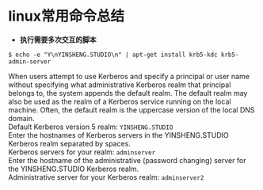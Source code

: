# linux常用命令总结

- **执行需要多次交互的脚本**
```
$ echo -e "Y\nYINSHENG.STUDIO\n" | apt-get install krb5-kdc krb5-admin-server
```
When users attempt to use Kerberos and specify a principal or user
name without specifying what administrative Kerberos realm that
principal belongs to, the system appends the default realm.  The
default realm may also be used as the realm of a Kerberos service
running on the local machine.  Often, the default realm is the
uppercase version of the local DNS domain.  
Default Kerberos version 5 realm: `YINSHENG.STUDIO`  
Enter the hostnames of Kerberos servers in the YINSHENG.STUDIO
Kerberos realm separated by spaces.  
Kerberos servers for your realm: `adminserver`  
Enter the hostname of the administrative (password changing) server
for the YINSHENG.STUDIO Kerberos realm.  
Administrative server for your Kerberos realm: `adminserver2`

